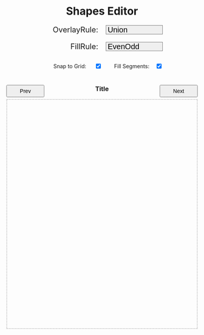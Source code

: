 <style>

.demo-title {
    text-align: center;
}

.test-title {
    text-align: center;
    margin-top: 0;
}

.sheet-container {
    max-width: 1000px;
    margin: auto;
 }

.operation-selection {
    display: flex;
    justify-content: center;
    align-items: center;
    margin-bottom: 10px;
    margin-top: 20px;
    font-size: 20px;
}

.operation-selection label {
    flex: none;
    width: 150px;
    white-space: nowrap;
    text-align: right;
    margin-right: 20px;
    font-size: 20px;
}

.operation-selection select {
	-webkit-appearance: none;
    padding-left: 4px;
    flex: none;
    width: 150px;
    font-size: 20px;
}

#editorCanvas {
    display: block;
    border: 2px dotted #80808080;
}

.editor-input-container {
    display: flex;
    justify-content: space-between;
}

.editor-input-tool {
    display: flex;
    flex-direction: row;
    flex-grow: 1;
    justify-content: center;
    margin: 30px;
}

.editor-input-group {
    display: flex;
    align-items: center;
    margin-bottom: 10px;
    width: 160px;
}

.input-wrapper {
    display: flex;
    align-items: center;
    flex: 1;
    margin-left: 32px;
}

.editor-input-group label {
    white-space: nowrap;
    text-align: left;
    margin-right: 10px;
    flex: 1;
}

.editor-input-group input {
    margin-left: auto;
}

.nav-button {
    width: 100px;
    height: 32px;
    font-size: 14px;
}

</style>
<div class="sheet-container">
	<script type="text/javascript">
// in different environments the path is different
const paths = [
  '../js/overlay/editor.js',
  './js/overlay/editor.js',
  '/js/overlay/editor.js'
];
async function fileExists(path) {
  try {
    const response = await fetch(path, { method: 'HEAD' });
    return response.ok;
  } catch (e) {
    return false;
  }
}
(async () => {
  for (const path of paths) {
    if (await fileExists(path)) {
      const script = document.createElement('script');
      script.type = 'module';
      script.src = path;
      script.defer = true;
      document.head.appendChild(script);
      break;
    }
  }
})();
</script>
	<h1 class="demo-title">Shapes Editor</h1>
    <div class="operation-selection">
        <label for="overlayRule">OverlayRule: </label>
        <select id="overlayRule">
            <option value="Union">Union</option>
            <option value="Intersect">Intersect</option>
            <option value="Difference">Difference</option>
            <option value="InverseDifference">InverseDifference</option>
            <option value="Xor">Xor</option>
            <option value="Subject">Subject</option>
            <option value="Clip">Clip</option>
        </select>
    </div>
    <div class="operation-selection">
        <label for="fillRule">FillRule: </label>
        <select id="fillRule">
            <option value="EvenOdd">EvenOdd</option>
            <option value="NonZero">NonZero</option>
        </select>
    </div>
    <div class="editor-input-tool">
        <div class="editor-input-group">
            <div class="input-wrapper">
                <label for="snap">Snap to Grid: </label>
                <input type="checkbox" id="snap" name="snap" value="true" checked>
            </div>
        </div>
        <div class="editor-input-group">
            <div class="input-wrapper">
                <label for="fill">Fill Segments: </label>
                <input type="checkbox" id="fill" name="fill" value="true" checked>
            </div>
        </div>
    </div>
    <div class="editor-input-container">
        <button type="button" class="nav-button" id="test-prev">Prev</button>
        <h3 class="test-title" id="test-name">Title</h3>
        <button type="button" class="nav-button" id="test-next">Next</button>
    </div>
    <canvas id="editorCanvas" width="750" height="900"></canvas>
</div>